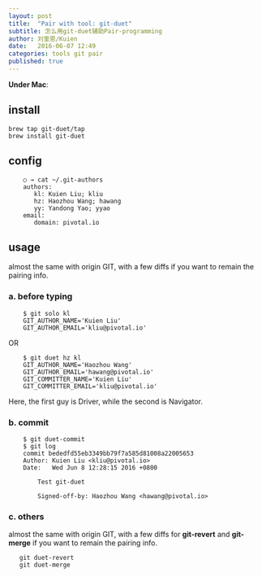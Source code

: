 ```yaml
---
layout: post
title:  "Pair with tool: git-duet"
subtitle: 怎么用git-duet辅助Pair-programming
author: 刘奎恩/Kuien
date:   2016-06-07 12:49
categories: tools git pair 
published: true
---
```


__Under Mac__:

## install

    brew tap git-duet/tap
    brew install git-duet

## config

```
    ○ → cat ~/.git-authors
    authors:
       kl: Kuien Liu; kliu
       hz: Haozhou Wang; hawang
       yy: Yandong Yao; yyao
    email:
       domain: pivotal.io
 ```
   
## usage

almost the same with origin GIT, with a few diffs if you want to remain the pairing info.

### a. before typing

```
	$ git solo kl
	GIT_AUTHOR_NAME='Kuien Liu'
	GIT_AUTHOR_EMAIL='kliu@pivotal.io'
```

OR

```
	$ git duet hz kl
	GIT_AUTHOR_NAME='Haozhou Wang'
	GIT_AUTHOR_EMAIL='hawang@pivotal.io'
	GIT_COMMITTER_NAME='Kuien Liu'
	GIT_COMMITTER_EMAIL='kliu@pivotal.io'
```

  Here, the first guy is Driver, while the second is Navigator.

###  b. commit

```
	$ git duet-commit
	$ git log
	commit bededfd55eb3349bb79f7a585d81008a22005653
	Author: Kuien Liu <kliu@pivotal.io>
	Date:   Wed Jun 8 12:28:15 2016 +0800
	
	    Test git-duet
	
	    Signed-off-by: Haozhou Wang <hawang@pivotal.io>
```

### c. others

almost the same with origin GIT, with a few diffs for **git-revert** and **git-merge** if you want to remain the pairing info.

```   
   git duet-revert
   git duet-merge
```
